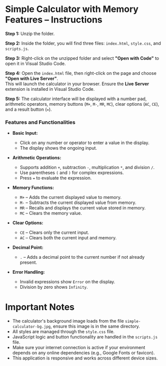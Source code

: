 # Simple Calculator with Memory Features – Instructions

**Step 1:** Unzip the folder.

**Step 2:** Inside the folder, you will find three files: `index.html`, `style.css`, and `scripts.js`.

**Step 3:** Right-click on the unzipped folder and select **"Open with Code"** to open it in Visual Studio Code.

**Step 4:** Open the `index.html` file, then right-click on the page and choose **"Open with Live Server"**.  
This will launch the calculator in your browser. Ensure the **Live Server** extension is installed in Visual Studio Code.

**Step 5:** The calculator interface will be displayed with a number pad, arithmetic operators, memory buttons (`M+`, `M-`, `MR`, `MC`), clear options (`AC`, `CE`), and a result button (`=`).

### Features and Functionalities

- **Basic Input:**
  - Click on any number or operator to enter a value in the display.
  - The display shows the ongoing input.

- **Arithmetic Operations:**
  - Supports addition `+`, subtraction `-`, multiplication `*`, and division `/`.
  - Use parentheses `(` and `)` for complex expressions.
  - Press `=` to evaluate the expression.

- **Memory Functions:**
  - `M+` – Adds the current displayed value to memory.
  - `M-` – Subtracts the current displayed value from memory.
  - `MR` – Recalls and displays the current value stored in memory.
  - `MC` – Clears the memory value.

- **Clear Options:**
  - `CE` – Clears only the current input.
  - `AC` – Clears both the current input and memory.

- **Decimal Point:**
  - `.` – Adds a decimal point to the current number if not already present.

- **Error Handling:**
  - Invalid expressions show `Error` on the display.
  - Division by zero shows `Infinity`.

 # Important Notes

- The calculator's background image loads from the file `simple-calculator-bg.jpg`, ensure this image is in the same directory.
- All styles are managed through the `style.css` file.
- JavaScript logic and button functionality are handled in the `scripts.js` file.
- Make sure your internet connection is active if your environment depends on any online dependencies (e.g., Google Fonts or favicon).
- This application is responsive and works across different device sizes.
